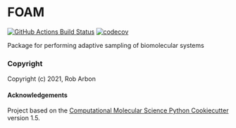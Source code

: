 FOAM
==============================
[//]: # (Badges)
[![GitHub Actions Build Status](https://github.com/REPLACE_WITH_OWNER_ACCOUNT/FOAM/workflows/CI/badge.svg)](https://github.com/REPLACE_WITH_OWNER_ACCOUNT/FOAM/actions?query=workflow%3ACI)
[![codecov](https://codecov.io/gh/REPLACE_WITH_OWNER_ACCOUNT/FOAM/branch/master/graph/badge.svg)](https://codecov.io/gh/REPLACE_WITH_OWNER_ACCOUNT/FOAM/branch/master)


Package for performing adaptive sampling of biomolecular systems

### Copyright

Copyright (c) 2021, Rob Arbon


#### Acknowledgements
 
Project based on the 
[Computational Molecular Science Python Cookiecutter](https://github.com/molssi/cookiecutter-cms) version 1.5.
